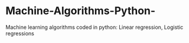 # Machine-Algorithms-Python-

Machine learning algorithms coded in python:
Linear regression, Logistic regressions
